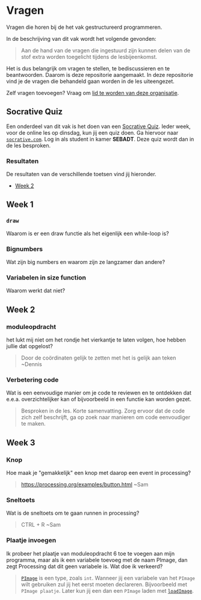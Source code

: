 # Vragen
Vragen die horen bij de het vak gestructureerd programmeren.

In de beschrijving van dit vak wordt het volgende gevonden:

> Aan de hand van de vragen die ingestuurd zijn kunnen delen van de stof extra worden toegelicht tijdens de lesbijeenkomst.

Het is dus belangrijk om vragen te stellen, te bediscussieren en te beantwoorden. Daarom is deze repositorie aangemaakt. In deze repositorie vind je de vragen die behandeld gaan worden in de les uiteengezet. 

Zelf vragen toevoegen? Vraag om [lid te worden van deze organisatie](https://github.com/seba-dt-2019/vragen/issues/new?title=Mag+ik+lid+worden&template=becoming_a_member.md).

## Socrative Quiz
Een onderdeel van dit vak is het doen van een [Socrative Quiz][socrative]. Ieder week, voor de online les op dinsdag, kun jij een quiz doen. Ga hiervoor naar [`socrative.com`][socrative]. Log in als student in kamer **SEBADT**. Deze quiz wordt dan in de les besproken.

### Resultaten
De resultaten van de verschillende toetsen vind jij hieronder.

* [Week 2](https://github.com/seba-dt-2019/vragen/raw/master/resultaten_week2.xlsx)

## Week 1
### `draw`
Waarom is er een draw functie als het eigenlijk een while-loop is?

### Bignumbers
Wat zijn big numbers en waarom zijn ze langzamer dan andere?

### Variabelen in size function
Waarom werkt dat niet?

## Week 2

### moduleopdracht
het lukt mij niet om het rondje het vierkantje te laten volgen, hoe hebben jullie dat opgelost?

> Door de coördinaten gelijk te zetten met het is gelijk aan teken  ~Dennis 

### Verbetering code
Wat is een eenvoudige manier om je code te reviewen en te ontdekken dat e.e.a. overzichtelijker kan of bijvoorbeeld in een functie kan worden gezet.

> Besproken in de les. Korte samenvatting. Zorg ervoor dat de code zich zelf beschrijft, ga op zoek naar manieren om code eenvoudiger te maken.

## Week 3

### Knop
Hoe maak je "gemakkelijk" een knop met daarop een event in processing?

> https://processing.org/examples/button.html ~Sam

### Sneltoets
Wat is de sneltoets om te gaan runnen in processing?

> CTRL + R ~Sam

### Plaatje invoegen
Ik probeer het plaatje van moduleopdracht 6 toe te voegen aan mijn programma, maar als ik een variabele toevoeg met de naam PImage, dan zegt Processing dat dit geen variabele is. Wat doe ik verkeerd? 

> [`PImage`][pimage] is een type, zoals `int`. Wanneer jij een variabele van het `PImage` wilt gebruiken zul jij het eerst moeten declareren. Bijvoorbeeld met `PImage plaatje`. Later kun jij een dan een `PImage` laden met [`loadImage`][loadimage].

[socrative]: https://socrative.com
[pimage]: https://processing.org/reference/PImage.html
[loadimage]: https://processing.org/reference/PImage.html
